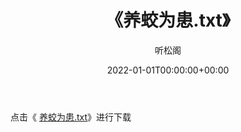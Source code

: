 ﻿---
title:  《养蛟为患.txt》
date:   2022-01-01T00:00:00+00:00
author: 听松阁
layout: post
permalink: /养蛟为患/
categories: 小说
tags: [小说]
---

点击《 [养蛟为患.txt](http://img.660000.xyz/bookstukust/book/bntxt/10/养蛟为患.txt)》进行下载